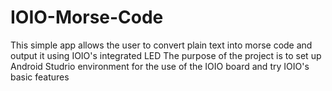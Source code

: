 # IOIO-Morse-Code

This simple app allows the user to convert plain text into morse code and output it using IOIO's integrated LED
The purpose of the project is to set up Android Studrio environment for the use of the IOIO board and try IOIO's basic features
